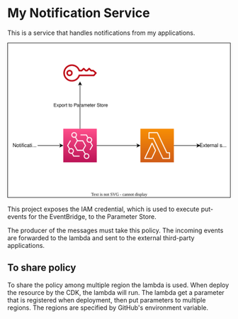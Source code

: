 # My Notification Service

This is a service that handles notifications from my applications.

![overview](./img/aws-service-overview.drawio.svg)

This project exposes the IAM credential, which is used to execute put-events for the EventBridge, to the Parameter Store.

The producer of the messages must take this policy.
The incoming events are forwarded to the lambda and sent to the external third-party applications.

## To share policy

To share the policy among multiple region the lambda is used.
When deploy the resource by the CDK, the lambda will run.
The lambda get a parameter that is registered when deployment, then put parameters to multiple regions.
The regions are specified by GitHub's environment variable.